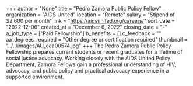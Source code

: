+++
author = "None"
title = "Pedro Zamora Public Policy Fellow"
organization = "AIDS United"
location = "Remote"
salary = "Stipend of $2,600 per month"
link = "https://aidsunited.org/careers/"
sort_date = "2022-12-06"
created_at = "December 6, 2022"
closing_date = "-"
a_job_type = ["Paid Fellowship"]
b_benefits = []
c_feedback = ""
aa_degrees_required = "Other degree or certification required"
thumbnail = "../../images/AU_eea00574.jpg"
+++
The Pedro Zamora Public Policy Fellowship prepares current students or recent graduates for a lifetime of social justice advocacy. Working closely with the AIDS United Policy Department, Zamora Fellows gain a professional understanding of HIV, advocacy, and public policy and practical advocacy experience in a supported environment.
